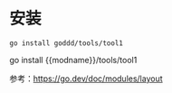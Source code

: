 # 安装

```golang
go install goddd/tools/tool1
```

go install {{modname}}/tools/tool1

参考：https://go.dev/doc/modules/layout